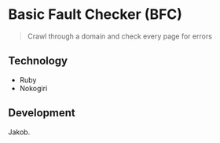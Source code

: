# Basic Fault Checker (BFC)
> Crawl through a domain and check every page for errors

## Technology
* Ruby
* Nokogiri

## Development
Jakob.
